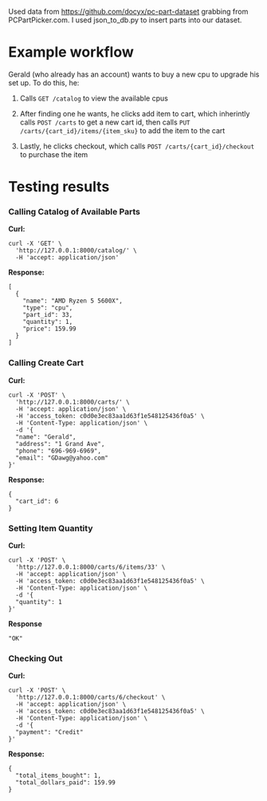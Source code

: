 Used data from https://github.com/docyx/pc-part-dataset grabbing from PCPartPicker.com. I used json_to_db.py to insert parts into our dataset. 

# Example workflow

Gerald (who already has an account) wants to buy a new cpu to upgrade his set up. To do this, he:

1. Calls `GET /catalog` to view the available cpus

2. After finding one he wants, he clicks add item to cart, which inherintly calls `POST /carts` to get a new cart id, then calls `PUT /carts/{cart_id}/items/{item_sku}` to add the item to the cart

3. Lastly, he clicks checkout, which calls `POST /carts/{cart_id}/checkout` to purchase the item

# Testing results

### Calling Catalog of Available Parts

**Curl:**

```curl
curl -X 'GET' \
  'http://127.0.0.1:8000/catalog/' \
  -H 'accept: application/json'
```

**Response:**

```
[
  {
    "name": "AMD Ryzen 5 5600X",
    "type": "cpu",
    "part_id": 33,
    "quantity": 1,
    "price": 159.99
  }
]
```

### Calling Create Cart

**Curl:**

```curl
curl -X 'POST' \
  'http://127.0.0.1:8000/carts/' \
  -H 'accept: application/json' \
  -H 'access_token: c0d0e3ec83aa1d63f1e548125436f0a5' \
  -H 'Content-Type: application/json' \
  -d '{
  "name": "Gerald",
  "address": "1 Grand Ave",
  "phone": "696-969-6969",
  "email": "GDawg@yahoo.com"
}'
```

**Response:**

```
{
  "cart_id": 6
}
```

### Setting Item Quantity

**Curl:**

```curl=
curl -X 'POST' \
  'http://127.0.0.1:8000/carts/6/items/33' \
  -H 'accept: application/json' \
  -H 'access_token: c0d0e3ec83aa1d63f1e548125436f0a5' \
  -H 'Content-Type: application/json' \
  -d '{
  "quantity": 1
}'
```

**Response**

```
"OK"
```


### Checking Out

**Curl:**
```
curl -X 'POST' \
  'http://127.0.0.1:8000/carts/6/checkout' \
  -H 'accept: application/json' \
  -H 'access_token: c0d0e3ec83aa1d63f1e548125436f0a5' \
  -H 'Content-Type: application/json' \
  -d '{
  "payment": "Credit"
}'
```


**Response:**
```
{
  "total_items_bought": 1,
  "total_dollars_paid": 159.99
}
```
